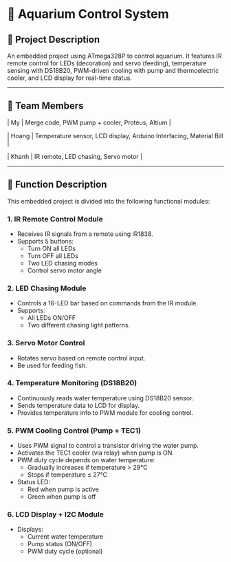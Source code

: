 # 🐠 Aquarium Control System

## 📌 Project Description
An embedded project using ATmega328P to control aquarium. It features IR remote control for LEDs (decoration) and servo (feeding), temperature sensing with DS18B20, PWM-driven cooling with pump and thermoelectric cooler, and LCD display for real-time status.

---
## 👥 Team Members
| My | Merge code, PWM pump + cooler, Proteus, Altium |

| Hoang | Temperature sensor, LCD display, Arduino Interfacing, Material Bill |

| Khanh | IR remote, LED chasing, Servo motor |

---
## 📌 Function Description

This embedded project is divided into the following functional modules:

### 1. IR Remote Control Module
- Receives IR signals from a remote using IR1838.
- Supports 5 buttons:
  - Turn ON all LEDs
  - Turn OFF all LEDs
  - Two LED chasing modes
  - Control servo motor angle

### 2. LED Chasing Module
- Controls a 16-LED bar based on commands from the IR module.
- Supports:
  - All LEDs ON/OFF
  - Two different chasing light patterns.

### 3. Servo Motor Control
- Rotates servo based on remote control input.
- Be used for feeding fish.

### 4. Temperature Monitoring (DS18B20)
- Continuously reads water temperature using DS18B20 sensor.
- Sends temperature data to LCD for display.
- Provides temperature info to PWM module for cooling control.

### 5. PWM Cooling Control (Pump + TEC1)
- Uses PWM signal to control a transistor driving the water pump.
- Activates the TEC1 cooler (via relay) when pump is ON.
- PWM duty cycle depends on water temperature:
  - Gradually increases if temperature > 29°C
  - Stops if temperature ≤ 27°C
- Status LED:
  - Red when pump is active
  - Green when pump is off

### 6. LCD Display + I2C Module
- Displays:
  - Current water temperature
  - Pump status (ON/OFF)
  - PWM duty cycle (optional)


